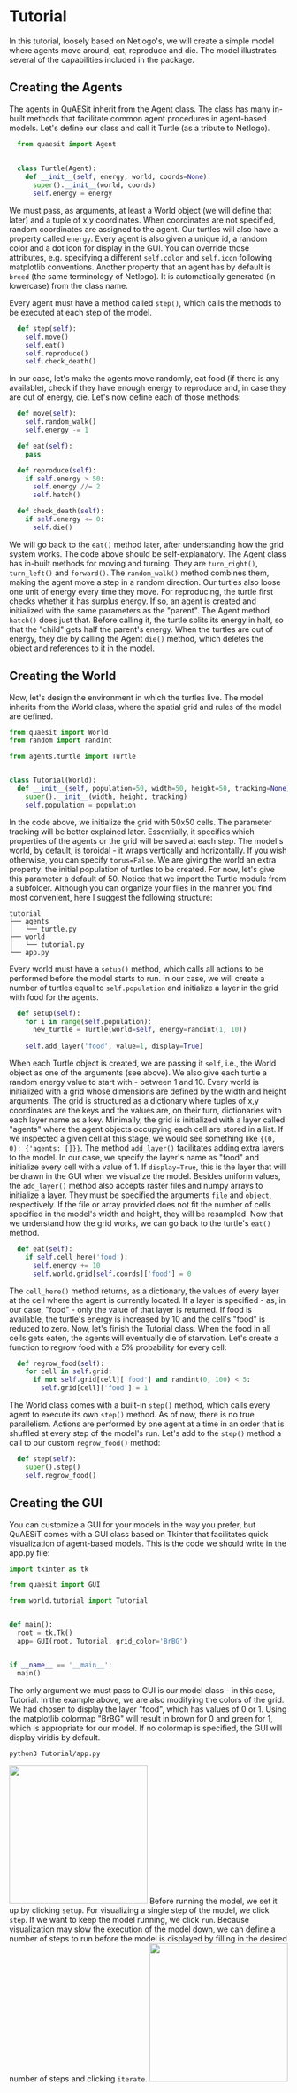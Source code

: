 # Tutorial

In this tutorial, loosely based on Netlogo's, we will create a simple model where agents move around, eat, reproduce and die. The model illustrates several of the capabilities included in the package.

## Creating the Agents

The agents in QuAESit inherit from the Agent class. The class has many in-built methods that facilitate common agent procedures in agent-based models. Let's define our class and call it Turtle (as a tribute to Netlogo).

```python
  from quaesit import Agent
  
  
  class Turtle(Agent):
    def __init__(self, energy, world, coords=None):
      super().__init__(world, coords)
      self.energy = energy
```
We must pass, as arguments, at least a World object (we will define that later) and a tuple of x,y coordinates. When coordinates are not specified, random coordinates are assigned to the agent. Our turtles will also have a property called <code>energy</code>.
Every agent is also given a unique id, a random color and a dot icon for display in the GUI. You can override those attributes, e.g. specifying a different <code>self.color</code> and <code>self.icon</code> following matplotlib conventions. Another property that an agent has by default is <code>breed</code> (the same terminology of Netlogo). It is automatically generated (in lowercase) from the class name.

Every agent must have a method called <code>step()</code>, which calls the methods to be executed at each step of the model.

```python
  def step(self):
    self.move()
    self.eat()
    self.reproduce()
    self.check_death()
```
In our case, let's make the agents move randomly, eat food (if there is any available), check if they have enough energy to reproduce and, in case they are out of energy, die. Let's now define each of those methods:

```python
  def move(self):
    self.random_walk()
    self.energy -= 1

  def eat(self):
    pass

  def reproduce(self):
    if self.energy > 50:
      self.energy //= 2
      self.hatch()

  def check_death(self):
    if self.energy <= 0:
      self.die()
```
We will go back to the <code>eat()</code> method later, after understanding how the grid system works.
The code above should be self-explanatory. The Agent class has in-built methods for moving and turning. They are <code>turn_right()</code>, <code>turn_left()</code> and <code>forward()</code>. The <code>random_walk()</code> method combines them, making the agent move a step in a random direction. Our turtles also loose one unit of energy every time they move.
For reproducing, the turtle first checks whether it has surplus energy. If so, an agent is created and initialized with the same parameters as the "parent". The Agent method <code>hatch()</code> does just that. Before calling it, the turtle splits its energy in half, so that the "child" gets half the parent's energy.
When the turtles are out of energy, they die by calling the Agent <code>die()</code> method, which deletes the object and references to it in the model.

## Creating the World

Now, let's design the environment in which the turtles live. The model inherits from the World class, where the spatial grid and rules of the model are defined.

```python
from quaesit import World
from random import randint

from agents.turtle import Turtle


class Tutorial(World):
  def __init__(self, population=50, width=50, height=50, tracking=None):
    super().__init__(width, height, tracking)
    self.population = population
```
In the code above, we initialize the grid with 50x50 cells. The parameter tracking will be better explained later. Essentially, it specifies which properties of the agents or the grid will be saved at each step. The model's world, by default, is toroidal - it wraps vertically and horizontally. If you wish otherwise, you can specify <code>torus=False</code>. We are giving the world an extra property: the initial population of turtles to be created. For now, let's give this parameter a default of 50.
Notice that we import the Turtle module from a subfolder. Although you can organize your files in the manner you find most convenient, here I suggest the following structure:
```
tutorial
├── agents
│   └── turtle.py
├── world
│   └── tutorial.py
└── app.py
```
Every world must have a <code>setup()</code> method, which calls all actions to be performed before the model starts to run. In our case, we will create a number of turtles equal to <code>self.population</code> and initialize a layer in the grid with food for the agents.
```python
  def setup(self):
    for i in range(self.population):
      new_turtle = Turtle(world=self, energy=randint(1, 10))
      
    self.add_layer('food', value=1, display=True)
```
When each Turtle object is created, we are passing it <code>self</code>, i.e., the World object as one of the arguments (see above). We also give each turtle a random energy value to start with - between 1 and 10.
Every world is initialized with a grid whose dimensions are defined by the width and height arguments. The grid is structured as a dictionary where tuples of x,y coordinates are the keys and the values are, on their turn, dictionaries with each layer name as a key. Minimally, the grid is initialized with a layer called "agents" where the agent objects occupying each cell are stored in a list. If we inspected a given cell at this stage, we would see something like <code>{(0, 0): {'agents: []}}</code>. The method <code>add_layer()</code> facilitates adding extra layers to the model. In our case, we specify the layer's name as "food" and initialize every cell with a value of 1. If <code>display=True</code>, this is the layer that will be drawn in the GUI when we visualize the model.
Besides uniform values, the <code>add_layer()</code> method also accepts raster files and numpy arrays to initialize a layer. They must be specified the arguments <code>file</code> and <code>object</code>, respectively. If the file or array provided does not fit the number of cells specified in the model's width and height, they will be resampled.
Now that we understand how the grid works, we can go back to the turtle's <code>eat()</code> method.
```python
  def eat(self):
    if self.cell_here('food'):
      self.energy += 10
      self.world.grid[self.coords]['food'] = 0
```
The <code>cell_here()</code> method returns, as a dictionary, the values of every layer at the cell where the agent is currently located. If a layer is specified - as, in our case, "food" - only the value of that layer is returned. If food is available, the turtle's energy is increased by 10 and the cell's "food" is reduced to zero.
Now, let's finish the Tutorial class. When the food in all cells gets eaten, the agents will eventually die of starvation. Let's create a function to regrow food with a 5% probability for every cell:
```python
  def regrow_food(self):
    for cell in self.grid:
      if not self.grid[cell]['food'] and randint(0, 100) < 5:
        self.grid[cell]['food'] = 1
```
The World class comes with a built-in <code>step()</code> method, which calls every agent to execute its own <code>step()</code> method. As of now, there is no true parallelism. Actions are performed by one agent at a time in an order that is shuffled at every step of the model's run. Let's add to the <code>step()</code> method a call to our custom <code>regrow_food()</code> method:
```python
  def step(self):
    super().step()
    self.regrow_food()
```
## Creating the GUI
You can customize a GUI for your models in the way you prefer, but QuAESiT comes with a GUI class based on Tkinter that facilitates quick visualization of agent-based models. This is the code we should write in the app.py file:
```python
import tkinter as tk

from quaesit import GUI

from world.tutorial import Tutorial


def main():
  root = tk.Tk()
  app= GUI(root, Tutorial, grid_color='BrBG')


if __name__ == '__main__':
  main()
```
The only argument we must pass to GUI is our model class - in this case, Tutorial. In the example above, we are also modifying the colors of the grid. We had chosen to display the layer "food", which has values of 0 or 1. Using the matplotlib colormap "BrBG" will result in brown for 0 and green for 1, which is appropriate for our model. If no colormap is specified, the GUI will display viridis by default.
```
python3 Tutorial/app.py
```
<img src="img/fig1.png" height=250>
Before running the model, we set it up by clicking <code>setup</code>. For visualizing a single step of the model, we click <code>step</code>. If we want to keep the model running, we click <code>run</code>. Because visualization may slow the execution of the model down, we can define a number of steps to run before the model is displayed by filling in the desired number of steps and clicking <code>iterate</code>.
<img src="img/fig2.gif" height=250>
